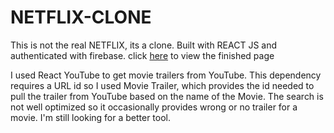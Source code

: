 # NETFLIX-CLONE
This is not the real NETFLIX, its a clone. Built with REACT JS and authenticated with firebase.
click [here](https://netflix-54321.netlify.app) to view the finished page

I used React YouTube to get movie trailers from YouTube. This dependency requires a URL id so I used Movie Trailer, which provides the id needed to pull the trailer from YouTube based on the name of the Movie. The search is not well optimized so it occasionally provides wrong or no trailer for a movie. I'm still looking for a better tool. 


